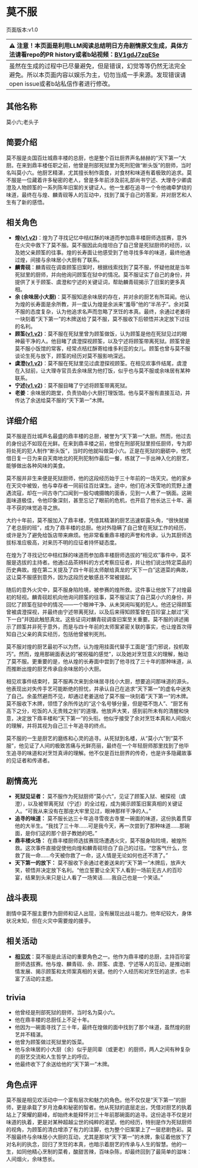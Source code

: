 # 莫不服
页面版本:v1.0
 

| :warning: 注意！本页面是利用LLM阅读总结明日方舟剧情原文生成，具体方法请看repo的PR history或者b站视频：[BV1gdJ7zqESe](https://www.bilibili.com/video/BV1gdJ7zqESe/)         |
|:----------------------------|
| 虽然在生成的过程中已尽量避免，但是错误，幻觉等等仍然无法完全避免。所以本页面内容以娱乐为主，切勿当成一手来源。发现错误请open issue或者b站私信作者进行修改。|



## 其他名称
莫小六;老头子
## 简要介绍
莫不服是炎国百灶城鼎丰楼的总厨，也是整个百灶厨界声名赫赫的“天下第一”大厨。在来到鼎丰楼任职之前，他曾是刑部死狱里为死刑犯做“断头饭”的厨师，当时名叫莫小六。他厨艺精湛，尤其擅长制作面食，对食材和味道有着极致的追求。莫不服是一位藏着许多秘密的老人，曾是多年前涉及前礼部尚书宁述、大理寺少卿虞澄及人物顾筌的一系列陈年旧案的关键证人。他一生都在追寻一个令他魂牵梦绕的味道，最终在与煌、麟青砚等人的互动中，找到了属于自己的答案，并对厨艺和人生有了新的感悟。
## 相关角色
-   **煌([v1](char_017_huang.md),[v2](../char_v3/char_017_huang.md))**：煌为了寻找记忆中桔红酥的味道而参加鼎丰楼厨师选拔赛，意外在火灾中救下了莫不服。莫不服因此向煌坦白了自己曾是死狱厨师的经历，以及她父亲顾筌的往事。煌的长寿面让他感受到了他寻找多年的味道，最终他通过煌，间接与余味居小大厨有了联系。
-   **麟青砚**：麟青砚在调查顾筌旧案时，根据线索找到了莫不服，怀疑他就是当年死狱里的厨师，并向他询问顾筌在狱中的情况。莫不服证实了自己的身份，并提供了关于顾筌、虞澄和宁述的关键证词，帮助麟青砚揭示了旧案的更多真相。
-   **余 (余味居小大厨)**：莫不服知道余味居的存在，并对余的厨艺有所耳闻。他认为煌的长寿面是余所教，并一度认为煌是余派来“羞辱”他的“半吊子”。余对莫不服的态度复杂，认为他追求名声而忽略了烹饪的本真。最终，余通过老姜将一块刻着“天下第一”的木牌送给了莫不服，莫不服收下后顿悟并决定放下过往的名利。
-   **顾筌([v1](extended_char_gu_quan.md),[v2](../char_v3/extended_char_gu_quan.md))**：莫不服在死狱里曾为顾筌做饭，认为顾筌是他在死狱见过的眼神最干净的人。他目睹了虞澄探视顾筌，以及宁述将顾筌带离死狱。顾筌曾是莫不服小饭馆的常客，经常点桔红酥寄给维多利亚的女儿。顾筌也曾与莫不服谈论生死与放下，顾筌的经历对莫不服影响深远。
-   **虞澄([v1](extended_char_yu_cheng.md),[v2](../char_v3/extended_char_yu_cheng.md))**：莫不服在死狱里见过虞澄探视顾筌。在相见欢事件结尾，虞澄在入狱前，让大理寺官员去余味居为他打饭，似乎也与莫不服或余味居有某种联系。
-   **宁述([v1](extended_char_ning_shu.md),[v2](../char_v3/extended_char_ning_shu.md))**：莫不服目睹了宁述将顾筌带离死狱。
-   **老姜**：余味居的跑堂，负责协助小大厨打理饭馆。他与莫不服有直接互动，并传达了余送给莫不服的“天下第一”木牌。
## 详细介绍
莫不服是百灶城声名最盛的鼎丰楼的总厨，被誉为“天下第一”大厨。然而，他过去的身份远不如现在光鲜。在来到鼎丰楼之前，他曾在刑部死狱里担任厨师，专为即将处死的犯人制作“断头饭”，当时的他就叫做莫小六。正是在死狱的磨砺中，他凭借日复一日为来自天南地北的死刑犯制作最后一餐，练就了一手出神入化的厨艺，能够做出各种风味的美食。

莫不服并非生来便是死狱厨师，他的这段经历始于三十年前的一场天灾。他的家乡在天灾中被毁，他与幸存者一同前往百灶谋生。途中，他们在冰天雪地的荒野上遭遇流寇，却在一间古寺门口闻到一股勾魂摄魄的面香，见到一人煮了一锅面。这碗面味道极佳，令他印象深刻，甚至忘记了眼前的危机，也开启了他长达三十年、遍寻不获的味觉追寻之旅。

大约十年前，莫不服加入了鼎丰楼，凭借其精湛的厨艺迅速崭露头角，“很快就接了老总厨的班”，成为了鼎丰楼的总厨。他对外隐瞒了自己曾在死狱工作的经历，或许是为了避免给饭店带来麻烦。他非常看重鼎丰楼的声誉和传承，认为其厨师选拔标准应极高，对来历不明的应征者持怀疑态度。

在煌为了寻找记忆中桔红酥的味道而参加鼎丰楼厨师选拔的“相见欢”事件中，莫不服是选拔的主持者。他通过品茶辨料的方式考察应征者，并让他们说出特定菜品的历史典故。煌在第二关提及了四十年前太师献给真龙的“天下一白”这道菜的典故，这让莫不服感到意外，因为这段历史敏感且不常被提起。

随后的意外火灾中，莫不服身陷险境，被参赛的煌所救。这件事让他放下了对煌最初的轻视。麟青砚趁机向他询问顾筌的往事，莫不服证实了自己莫小六的身份，并回忆了顾筌在狱中的情况——一个眼神干净、从未哭闹叫冤的犯人。他还记得顾筌曾被虞澄探视，并最终由宁述带离死狱，以及后来得知顾筌曾在百珍宴上献过“天下一白”并因此触怒真龙。这些证词对麟青砚调查旧案至关重要。莫不服的讲述揭示了顾筌并非死于意外，而是与四十年前的太师案紧密关联的事实，也让煌首次得知自己父亲的真实经历，包括他曾被判死刑。

莫不服对煌的厨艺最初不以为然，认为煌用挂面代替手工面是“歪门邪说，投机取巧”。然而，煌用那碗面表达的“被祝福的感觉”，以及她对烹饪意义的理解，触动了莫不服。更重要的是，他从煌的长寿面中尝到了他寻找了三十年的那种味道，从而推断出煌的厨艺传承自余味居的小大厨。

相见欢事件结束时，莫不服再次来到余味居寻找小大厨，想要追问那味道的源头。他表现出对失传手艺可能断绝的担忧，并承认自己在追求“天下第一”的虚名中迷失了自己。余虽然避而不见，却通过老姜送给了莫不服一块刻着“天下第一”的木牌。莫不服收下木牌，领悟了余所传达的“这个名号够分量，但是喂不饱人”、“厨艺有高下之分，吃饭的人无贵贱之别”的道理。他放声大笑，感到前所未有的清醒和快意，决定放下鼎丰楼和“天下第一”的头衔。他似乎接受了余对烹饪本真和人间烟火的理解，并将其视为自己三十年追寻的终点。

莫不服的一生是厨艺的磨练和心灵的追寻。从死狱到名楼，从“莫小六”到“莫不服”，他见证了人间的极致苦痛与光鲜亮丽，最终在一个年轻厨师那里找到了他毕生追寻的味道和对烹饪真谛的理解。他不仅是百灶厨界的传奇，也是许多隐藏故事的见证者和传递者。
## 剧情高光
*   **死狱见证者：** 莫不服作为死狱厨师“莫小六”，见证了顾筌入狱、被探视（虞澄），以及被带离死狱（宁述）的全过程，成为揭示顾筌旧案真相的关键证人。“可我从来没有在那座大牢里见过，眼神那样干净的人。”
*   **追寻的味道：** 莫不服长达三十年追寻雪夜古寺里一碗面的味道，这份执着贯穿他的大半生。“我找了三十年......可是我今天，再一次尝到了那种味道......那碗面，是你们这的那个厨子教她的吧。”
*   **鼎丰楼火场：** 在鼎丰楼厨师选拔赛现场遭遇火灾，莫不服身陷险境，被煌所救。这次事件直接促使他向煌和麟青砚坦白了自己的过往。“您客气什么，您救了我一命......今天被你救了一命，这人情是无论如何也还不清了。”
*   **天下第一的放下：** 莫不服收下余通过老姜送来的“天下第一”木牌后，放声大笑，顿悟并决定放下名利。“他立誓要让全天下人看到一场前无古人的百珍宴，结果到头来只是让人看了一场笑话......我自己也是一个笑话。”
## 战斗表现
剧情中莫不服主要作为厨师和证人出现，没有展现出战斗能力。他年纪较大，身体状况未知，但在火灾中需要煌的援手。
## 相关活动
-   **[相见欢](../stories/act40side.md)**：莫不服是此活动的重要角色之一。他作为鼎丰楼的总厨，主持百珍宴厨师选拔赛。他与煌、麟青砚、余、顾筌、虞澄、宁述等人的互动，是推动剧情发展、揭示顾筌和太师案真相的关键。他的个人经历和对烹饪的追求，也丰富了活动的主题。
## trivia
*   他曾经是刑部死狱的厨师，当时名为莫小六。
*   他在鼎丰楼的总厨任上不足十年。
*   他因为一碗面寻找了三十年，最终在煌做的面中找到了那个味道，虽然煌的厨艺并不精湛。
*   他曾为顾筌做过死狱里的饭菜。
*   他与余味居的小大厨（余）似乎是同辈（或更老）的厨师，两人之间有种复杂的厨艺交流和人生哲学上的呼应。
*   他最终收下了余送给他的“天下第一”木牌。
## 角色点评
莫不服是相见欢活动中一个富有层次和魅力的角色。他不仅仅是“天下第一”的厨师，更是承载了岁月沧桑和秘密的智者。他从死狱的底层走出，凭借对厨艺的执着站上了荣耀的巅峰，却始终未能释怀对三十年前那碗面的追寻。这份追寻不仅是对味道的执着，更是对某种超越尘世的纯粹的渴望。他的经历，特别是作为死狱厨师的视角，为顾筌的清白增添了有力的注脚，也为整个旧案蒙上了一层悲剧色彩。莫不服最终与余味居小大厨的互动，尤其是那块“天下第一”的木牌，象征着他放下了对名利的执念，回归了烹饪的本真，也暗示着厨艺的传承与人生的智慧。他的一生，如同他精心烹制的菜肴，酸甜苦辣，百味杂陈，却最终回到了最简单的滋味：人间烟火，余味悠长。